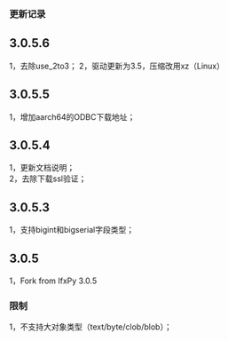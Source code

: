 ### 更新记录  
3.0.5.6
----
1，去除use_2to3；
2，驱动更新为3.5，压缩改用xz（Linux）

3.0.5.5
----
1，增加aarch64的ODBC下载地址；

3.0.5.4  
----  
1，更新文档说明；  
2，去除下载ssl验证；  

3.0.5.3  
----  
1，支持bigint和bigserial字段类型；  

3.0.5  
----  
1，Fork from IfxPy 3.0.5  

### 限制  
1，不支持大对象类型（text/byte/clob/blob）；  


